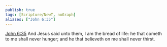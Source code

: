 ```yaml
---
publish: true
tags: [Scripture/NewT, noGraph]
aliases: ["John 6:35"]
---
```

[John 6:35](https://churchofjesuschrist.org/study/scriptures/nt/john/6?lang=eng&id=p35#p35) And Jesus said unto them, I am the bread of life: he that cometh to me shall never hunger; and he that believeth on me shall never thirst.
